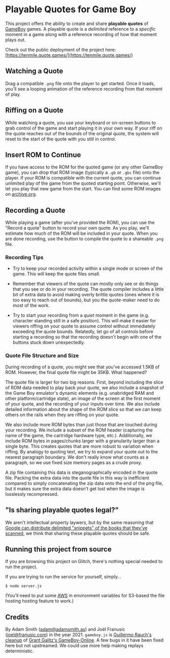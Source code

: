 # Playable Quotes for Game Boy

This project offers the ability to create and share **playable quotes** of [GameBoy](https://en.wikipedia.org/wiki/Game_Boy) games. A playable quote is a *delimited* reference to a 
*specific* moment in a game along with a reference recording of how that moment plays out.

Check out the public deployment of the project here: [https://tenmile.quote.games/](https://tenmile.quote.games/)

## Watching a Quote

Drag a compatible `.png` file onto the player to get started. Once it loads, you'll see a looping animation of the reference recording from that moment of play.

## Riffing on a Quote

While watching a quote, you use your keyboard or on-screen buttons to grab control of the game and start playing it in your own way. If your riff on the quote reaches out of the bounds of the original quote, the system will reset to the start of the quote with you still in control.

## Insert ROM to Continue

If you have access to the ROM for the quoted game (or any other GameBoy game), you can drop that ROM image (typically a `.gb` or `.gbc` file) onto the player. If your ROM is compatible with the current quote, you can continue unlimited play of the game from the quoted starting point. Otherwise, we'll let you play that new game from the start. You can find some ROM images on [archive.org](https://archive.org/download/game-boy-romset-ultra-us).

## Recording a Quote

While playing a game (after you've provided the ROM), you can use the 
"Record a quote" button to record your own quote. As you play, we'll estimate how much of the ROM will be included in your quote. When you are done recording, use the button to compile the quote to a shareable `.png` file.

### Recording Tips

- Try to keep your recorded activity within a single mode or screen of the game. This will keep the quote files small.

- Remember that viewers of the quote can mostly only see or do things that you see or do in your recording. The quote compiler includes a little bit of extra data to avoid making overly brittle quotes (ones where it is too easy to reach out of bounds), but you the quote-maker need to do most of the work.

- Try to start your recording from a *quiet* moment in the game (e.g. character standing still in a safe position). This will make it easier for viewers riffing on your quote to assume control without immediately exceeding the quote bounds. Relatedly, let go of all controls before starting a recording so that the recording doesn't begin with one of the buttons stuck down unexpectedly.

### Quote File Structure and Size

During recording of a quote, you might see that you've accessed 1.5KB of ROM. However, the final quote file might be 35KB. What happened?

The quote file is larger for two big reasons. First, beyond including the slice of ROM data needed to play back your quote, we also include a snapshot of the Game Boy emulator's dynamic elements (e.g. unabridged RAM and other platform/cartridge state), an image of the screen at the first moment of your quote, and the recording of your inputs over time. We also include detailed information about the shape of the ROM slice so that we can keep others on the rails when they are riffing on your quote.

We also include more ROM bytes than just those that are touched during your recording. We include a subset of the ROM header (capturing the name of the game, the cartridge hardware type, etc.). Additionally, we include ROM bytes in pages/chunks larger with a granularity larger than a single byte. This creates quotes that are more robust to variation when riffing. By analogy to quoting text, we try to expand your quote out to the nearest paragraph boundary. We don't really know what counts as a paragraph, so we use fixed size memory pages as a crude proxy.

A zip file containing this data is steganographically encoded in the quote file. Packing the extra data into the quote file in this way is inefficient compared to simply concatenating the zip data onto the end of the png file, but it makes sure the extra data doesn't get lost when the image is losslessly recompressed.

## "Is sharing playable quotes legal?"

We aren't intellectual property laywers, but by the same reasoning that [Google can distribute delimited "snippets" of the books that they've scanned](https://www.theatlantic.com/technology/archive/2015/10/fair-use-transformative-leval-google-books/411058/), we think that sharing these playable quotes should be safe.

## Running this project from source

If you are browsing this project on Glitch, there's nothing special needed to run the project.

If you are trying to run the service for yourself, simply...

    $ node server.js
    
(You'll need to put some [AWS](https://aws.amazon.com/) in environment variables for S3-based the file hosting hosting feature to work.)

## Credits

By Adam Smith (adam@adamsmith.as) and Joël Franusic (joel@franusic.com) in the year 2021. `gameboy.js` is [Guillermo Rauch's cleanup](https://github.com/rauchg/gameboy) of [Grant Galitz's GameBoy-Online](https://github.com/taisel/GameBoy-Online). A few bugs in it have been fixed here but not upstreamed. We could use more help making replays deterministic.